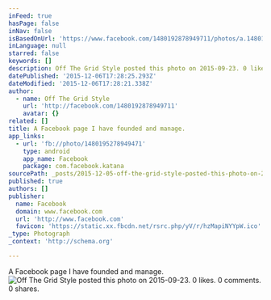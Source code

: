 ```yaml
---
inFeed: true
hasPage: false
inNav: false
isBasedOnUrl: 'https://www.facebook.com/1480192878949711/photos/a.1480195318949467.1073741827.1480192878949711/1480195278949471/?type=3'
inLanguage: null
starred: false
keywords: []
description: Off The Grid Style posted this photo on 2015-09-23. 0 likes. 0 comments. 0 shares.
datePublished: '2015-12-06T17:28:25.293Z'
dateModified: '2015-12-06T17:28:21.338Z'
author:
  - name: Off The Grid Style
    url: 'http://facebook.com/1480192878949711'
    avatar: {}
related: []
title: A Facebook page I have founded and manage.
app_links:
  - url: 'fb://photo/1480195278949471'
    type: android
    app_name: Facebook
    package: com.facebook.katana
sourcePath: _posts/2015-12-05-off-the-grid-style-posted-this-photo-on-2015-09-23-0-likes.md
published: true
authors: []
publisher:
  name: Facebook
  domain: www.facebook.com
  url: 'http://www.facebook.com'
  favicon: 'https://static.xx.fbcdn.net/rsrc.php/yV/r/hzMapiNYYpW.ico'
_type: Photograph
_context: 'http://schema.org'

---
```

A Facebook page I have founded and manage.
![Off The Grid Style posted this photo on 2015-09-23&period; 0 likes&period; 0 comments&period; 0 shares&period;](https://scontent.xx.fbcdn.net/hphotos-xap1/t31.0-8/s720x720/12029588_1480195278949471_7291457301782673685_o.jpg)